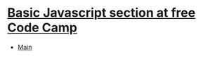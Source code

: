 # [Basic Javascript section at free Code Camp](https://www.freecodecamp.com/map-aside#nested-collapseBasicJavaScript)

* [Main](basic-javascript-toc.md)
